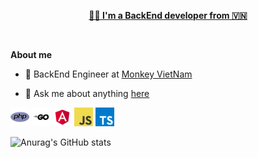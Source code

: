 <p align="center"><a href="https://monkey.edu.vn/"><b>👋🏻 I'm a BackEnd developer from 🇻🇳</b></a></p>

<br />


**About me**

- 💼 BackEnd Engineer at [Monkey VietNam](https://monkey.edu.vn/)

- 💬 Ask me about anything [here](http://hunghd.work/)

<code><img height="30" alt="javascript" src="https://raw.githubusercontent.com/github/explore/80688e429a7d4ef2fca1e82350fe8e3517d3494d/topics/php/php.png"></code>
<code><img height="30" alt="javascript" src="https://raw.githubusercontent.com/github/explore/80688e429a7d4ef2fca1e82350fe8e3517d3494d/topics/go/go.png"></code>
<code><img height="30" alt="javascript" src="https://raw.githubusercontent.com/github/explore/80688e429a7d4ef2fca1e82350fe8e3517d3494d/topics/angular/angular.png"></code>
<code><img height="30" alt="javascript" src="https://raw.githubusercontent.com/github/explore/80688e429a7d4ef2fca1e82350fe8e3517d3494d/topics/javascript/javascript.png"></code>
<code><img height="30" alt="typescript" src="https://raw.githubusercontent.com/github/explore/80688e429a7d4ef2fca1e82350fe8e3517d3494d/topics/typescript/typescript.png"></code>   

![Anurag's GitHub stats](https://github-readme-stats.vercel.app/api?username=hunghd21&show_icons=true)
